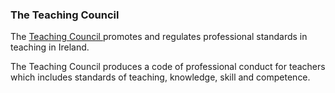 ###  The Teaching Council

The [ Teaching Council ](http://www.teachingcouncil.ie/) promotes and
regulates professional standards in teaching in Ireland.

The Teaching Council produces a code of professional conduct for teachers
which includes standards of teaching, knowledge, skill and competence.
